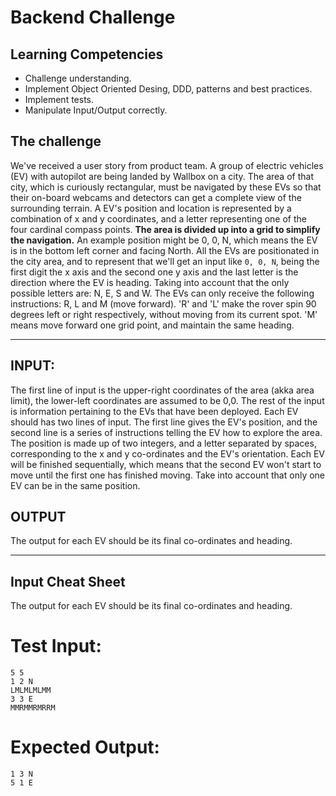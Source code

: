 # Backend Challenge

## Learning Competencies
- Challenge understanding.
- Implement Object Oriented Desing, DDD, patterns and best practices.
- Implement tests.
- Manipulate Input/Output correctly.

## The challenge
We've received a user story from product team.
A group of electric vehicles (EV) with autopilot are being landed by Wallbox on a city.
The area of that city, which is curiously rectangular, must be navigated by these EVs so that their on-board webcams and detectors can get a complete view of the surrounding terrain.
A EV's position and location is represented by a combination of x and y coordinates, and a letter representing one of the four cardinal compass points.
**The area is divided up into a grid to simplify the navigation.** An example position might be 0, 0, N, which means the EV is in the bottom left corner and facing North.
All the EVs are positionated in the city area, and to represent that we'll get an input like `0, 0, N`, being the first digit the x axis and the second one y axis and the last letter is the direction where the EV is heading.
Taking into account that the only possible letters are: N, E, S and W.
The EVs can only receive the following instructions: R, L and M (move forward).
'R' and 'L' make the rover spin 90 degrees left or right respectively, without moving from its current spot. 'M' means move forward one grid point, and maintain the same heading.

---

## INPUT:
The first line of input is the upper-right coordinates of the area (akka area limit), the lower-left coordinates are assumed to be 0,0.
The rest of the input is information pertaining to the EVs that have been deployed. Each EV should has two lines of input.
The first line gives the EV's position, and the second line is a series of instructions telling the EV how to explore the area.
The position is made up of two integers, and a letter separated by spaces, corresponding to the x and y co-ordinates and the EV's orientation.
Each EV will be finished sequentially, which means that the second EV won't start to move until the first one has finished moving.
Take into account that only one EV can be in the same position.

## OUTPUT
The output for each EV should be its final co-ordinates and heading.

---

## Input Cheat Sheet
The output for each EV should be its final co-ordinates and heading.

# Test Input:
```
5 5
1 2 N
LMLMLMLMM
3 3 E
MMRMMRMRRM
```

# Expected Output:
```
1 3 N
5 1 E
```
